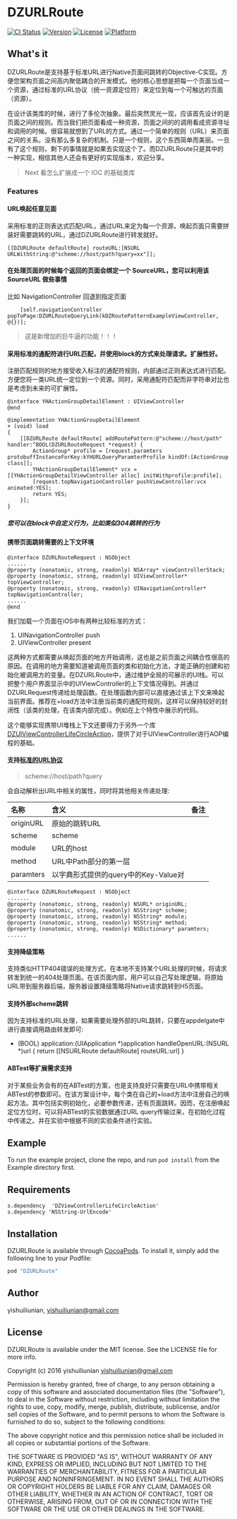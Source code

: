 # DZURLRoute

[![CI Status](http://img.shields.io/travis/yishuiliunian/DZURLRoute.svg?style=flat)](https://travis-ci.org/yishuiliunian/DZURLRoute)
[![Version](https://img.shields.io/cocoapods/v/DZURLRoute.svg?style=flat)](http://cocoapods.org/pods/DZURLRoute)
[![License](https://img.shields.io/cocoapods/l/DZURLRoute.svg?style=flat)](http://cocoapods.org/pods/DZURLRoute)
[![Platform](https://img.shields.io/cocoapods/p/DZURLRoute.svg?style=flat)](http://cocoapods.org/pods/DZURLRoute)

## What's it

DZURLRoute是支持基于标准URL进行Native页面间跳转的Objective-C实现。方便您架构页面之间高内聚低耦合的开发模式。他的核心思想是把每一个页面当成一个资源，通过标准的URL协议（统一资源定位符）来定位到每一个可触达的页面（资源）。

在设计该类库的时候，进行了多伦次抽象。最后突然灵光一现，应该首先设计的是页面之间的规则。而当我们把页面看成一种资源，页面之间的的调用看成资源寻址和调用的时候。很容易就想到了URL的方式。通过一个简单的规则（URL）来页面之间的关系。没有那么多复杂的机制。只是一个规则，这个东西简单而美丽。一旦有了这个规则，剩下的事情就是如果去实现这个了。而DZURLRoute只是其中的一种实现，相信其他人还会有更好的实现版本，欢迎分享。

> Next 看怎么扩展成一个 IOC 的基础类库

### Features
#### URL唤起任意见面
采用标准的正则表达式匹配URL，通过URL来定为每一个资源，唤起页面只需要拼装好需要跳转的URL，通过DZURLRoute进行转发就好。

~~~
[[DZURLRoute defaultRoute] routeURL:[NSURL URLWithString:@"scheme://host/path?query=xx"]];
~~~

#### 在处理页面的时候每个返回的页面会绑定一个 SourceURL，您可以利用该 SourceURL 做些事情

比如 NavigationController 回退到指定页面


~~~
    [self.navigationController popToPage:DZURLRouteQueryLink(kDZRoutePatternExampleViewController, @{})];
~~~

> 这是新增加的巨牛逼的功能！！！

#### 采用标准的通配符进行URL匹配，并使用block的方式来处理请求。扩展性好。

注册匹配规则的地方接受收入标注的通配符规则，内部通过正则表达式进行匹配。方便您将一类URL统一定位到一个资源。同时，采用通配符匹配而非字符串对比也是考虑到未来的可扩展性。

~~~
@interface YHActionGroupDetailElement : UIViewController
@end

@implementation YHActionGroupDetailElement
+ (void) load
{
    [[DZURLRoute defaultRoute] addRoutePattern:@"scheme://host/path" handler:^BOOL(DZURLRouteRequest *request) {
        ActionGroup* profile = [request.paramters protobuffInstanceForKey:kYHURLQueryParamterProfile kindOf:[ActionGroup class]];
        YHActionGroupDetailElement* vcx = [[YHActionGroupDetailViewController alloc] initWithprofile:profile];
        [request.topNavigationController pushViewController:vcx animated:YES];
        return YES;
    }];
}
~~~

##### 您可以在block中自定义行为，比如类似304跳转的行为

#### 携带页面跳转需要的上下文环境

~~~
@interface DZURLRouteRequest : NSObject
......
@property (nonatomic, strong, readonly) NSArray* viewControllerStack;
@property (nonatomic, strong, readonly) UIViewController* topViewController;
@property (nonatomic, strong, readonly) UINavigationController* topNavigationController;
......
@end
~~~

我们加载一个页面在iOS中有两种比较标准的方式：

1. UINavigationController push
2. UIViewController present

这两种方式都需要从唤起页面的地方开始调用，这也是之前页面之间耦合性很高的原因。在调用的地方需要知道被调用页面的类和初始化方法，才能正确的创建和初始化被调用方的变量。在DZURLRoute中，通过维护全局的可展示的UI栈。可以把整个用户界面显示中的UIViewController的上下文情况得到。并通过DZURLRequest传递给处理函数。在处理函数内部可以直接通过该上下文来唤起当前界面。推荐在+load方法中注册当前类的通配符规则，这样可以保持较好的封闭性（该类的处理，在该类内部完成）。例如在上个特性中展示的代码。

这个能够实现携带UI堆栈上下文还要得力于另外一个库[DZUIViewControllerLifeCircleAction]()，提供了对于UIViewController进行AOP编程的基础。



#### 支持[标准的URL协议](标准URL协议链接)

>scheme://host/path?query

会自动解析出URL中相关的属性，同时将其他相关传递处理:

|名称|含义|备注|
|:--|:--|:--|
|originURL|原始的跳转URL||
|scheme|scheme||
|module|URL的host||
|method|URL中Path部分的第一层||
|paramters|以字典形式提供的query中的Key-Value对||


~~~
@interface DZURLRouteRequest : NSObject
.......
@property (nonatomic, strong, readonly) NSURL* originURL;
@property (nonatomic, strong, readonly) NSString* scheme;
@property (nonatomic, strong, readonly) NSString* module;
@property (nonatomic, strong, readonly) NSString* method;
@property (nonatomic, strong, readonly) NSDictionary* paramters;
......

~~~



#### 支持降级策略
支持类似HTTP404错误的处理方式，在本地不支持某个URL处理的时候，将请求转发到统一的404处理页面。在该页面内部，用户可以自己写处理逻辑，将原始URL带到服务器后端，服务器设置降级策略将Native请求跳转到H5页面。


#### 支持外部scheme跳转

因为支持标准的URL处理，如果需要处理外部的URL跳转，只要在appdelgate中进行直接调用路由转发即可:

- (BOOL) application:(UIApplication *)application handleOpenURL:(NSURL *)url
{
      return [[NSURLRoute defaultRoute] routeURL:url]
}

#### ABTest等扩展需求支持

对于某些业务会有的在ABTest的方案，也是支持良好只需要在URL中携带相关ABTest的参数即可。在该方案设计中，每个类在自己的+load方法中注册自己的唤起方法。其中包括实例初始化，必要参数传递，还有页面跳转。因而，在注册唤起定位方位时，可以将ABTest的实验数据通过URL query传输过来，在初始化过程中传递之。并在实验中根据不同的实验条件进行实验。

## Example

To run the example project, clone the repo, and run `pod install` from the Example directory first.

## Requirements

~~~
s.dependency  'DZViewControllerLifeCircleAction'
s.dependency 'NSString-UrlEncode'
~~~

## Installation

DZURLRoute is available through [CocoaPods](http://cocoapods.org). To install
it, simply add the following line to your Podfile:

```ruby
pod "DZURLRoute"
```

## Author

yishuiliunian, yishuiliunian@gmail.com

## License

DZURLRoute is available under the MIT license. See the LICENSE file for more info.

Copyright (c) 2016 yishuiliunian <yishuiliunian@gmail.com>

Permission is hereby granted, free of charge, to any person obtaining a copy
of this software and associated documentation files (the "Software"), to deal
in the Software without restriction, including without limitation the rights
to use, copy, modify, merge, publish, distribute, sublicense, and/or sell
copies of the Software, and to permit persons to whom the Software is
furnished to do so, subject to the following conditions:

The above copyright notice and this permission notice shall be included in
all copies or substantial portions of the Software.

THE SOFTWARE IS PROVIDED "AS IS", WITHOUT WARRANTY OF ANY KIND, EXPRESS OR
IMPLIED, INCLUDING BUT NOT LIMITED TO THE WARRANTIES OF MERCHANTABILITY,
FITNESS FOR A PARTICULAR PURPOSE AND NONINFRINGEMENT. IN NO EVENT SHALL THE
AUTHORS OR COPYRIGHT HOLDERS BE LIABLE FOR ANY CLAIM, DAMAGES OR OTHER
LIABILITY, WHETHER IN AN ACTION OF CONTRACT, TORT OR OTHERWISE, ARISING FROM,
OUT OF OR IN CONNECTION WITH THE SOFTWARE OR THE USE OR OTHER DEALINGS IN
THE SOFTWARE.
